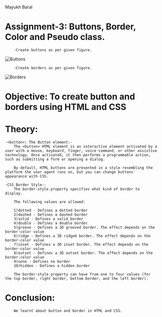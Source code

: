 Mayukh Baral
# Assignment-3: Buttons, Border, Color and Pseudo class.
        -Create buttons as per given figure.
![Buttons](https://raw.githubusercontent.com/nishalgurung4/WT-2021/main/assets/images/buttons.png "Buttons")

        -Create borders as per given figure.
![Borders](https://raw.githubusercontent.com/nishalgurung4/WT-2021/main/assets/images/box.png "Borders")

 
 # Objective: To create button and borders using HTML and CSS
 
 
 # Theory:
    -<button>: The Button element:-
        The <button> HTML element is an interactive element activated by a user with a mouse, keyboard, finger, voice command, or other assistive technology. Once activated, it then performs a programmable action, such as submitting a form or opening a dialog.

        By default, HTML buttons are presented in a style resembling the platform the user agent runs on, but you can change buttons' appearance with CSS.

    -CSS Border Style:-
        The border-style property specifies what kind of border to display.

        The following values are allowed:

        1)dotted - Defines a dotted border
        2)dashed - Defines a dashed border
        3)solid - Defines a solid border
        4)double - Defines a double border
        5)groove - Defines a 3D grooved border. The effect depends on the border-color value
        6)ridge - Defines a 3D ridged border. The effect depends on the border-color value
        7)inset - Defines a 3D inset border. The effect depends on the border-color value
        8)outset - Defines a 3D outset border. The effect depends on the border-color value
        9)none - Defines no border
        10)hidden - Defines a hidden border
        
        The border-style property can have from one to four values (for the top border, right border, bottom border, and the left border). 



# Conclusion:
        We learnt about button and border in HTML and CSS.